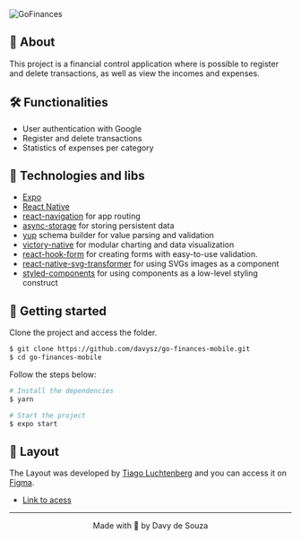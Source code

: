 <img alt="GoFinances" title="GoFinances" src="https://user-images.githubusercontent.com/63938494/170589392-b85b3de3-ee8a-485b-a5d2-b042975aad1e.png" />

## 🔎 About

This project is a financial control application where is possible to register and delete transactions, as well as view the incomes and expenses.

## 🛠️ Functionalities

- User authentication with Google
- Register and delete transactions
- Statistics of expenses per category

## 📱 Technologies and libs

- [Expo](https://expo.dev/) 
- [React Native](https://reactnative.dev/)
- [react-navigation](https://reactnavigation.org/docs/getting-started/) for app routing
- [async-storage](https://react-native-async-storage.github.io/async-storage/docs/usage/) for storing persistent data 
- [yup](https://www.npmjs.com/package/yup) schema builder for value parsing and validation
- [victory-native](https://formidable.com/open-source/victory/docs/native/) for modular charting and data visualization
- [react-hook-form](https://react-hook-form.com/) for creating forms with easy-to-use validation.
- [react-native-svg-transformer](https://www.npmjs.com/package/react-native-svg-transformer) for using SVGs images as a component
- [styled-components](https://styled-components.com/) for using components as a low-level styling construct

## 🚀 Getting started

Clone the project and access the folder.

```bash
$ git clone https://github.com/davysz/go-finances-mobile.git
$ cd go-finances-mobile
```

Follow the steps below:

```bash
# Install the dependencies
$ yarn

# Start the project
$ expo start
```

## 🎨 Layout

The Layout was developed by [Tiago Luchtenberg](https://www.instagram.com/tiagoluchtenberg/) and you can access it on [Figma](https://www.figma.com/).

- [Link to acess](https://www.figma.com/file/T4bP5j6oIMBUo05F3Tj53b/GoFinances?node-id=0%3A1)

---

<p align="center">Made with 💜 by Davy de Souza</p>
